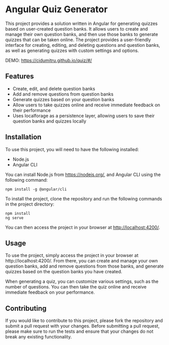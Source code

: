 # Angular Quiz Generator
This project provides a solution written in Angular for generating quizzes based on user-created question banks. It allows users to create and manage their own question banks, and then use those banks to generate quizzes that can be taken online. The project provides a user-friendly interface for creating, editing, and deleting questions and question banks, as well as generating quizzes with custom settings and options.

DEMO: <https://cidumitru.github.io/quiz/#/>

Features
--------

-   Create, edit, and delete question banks
-   Add and remove questions from question banks
-   Generate quizzes based on your question banks
-   Allow users to take quizzes online and receive immediate feedback on their performance
-   Uses localforage as a persistence layer, allowing users to save their question banks and quizzes locally

Installation
------------

To use this project, you will need to have the following installed:

-   Node.js
-   Angular CLI

You can install Node.js from <https://nodejs.org/>, and Angular CLI using the following command:


`npm install -g @angular/cli`

To install the project, clone the repository and run the following commands in the project directory:
```
npm install
ng serve
```

You can then access the project in your browser at <http://localhost:4200/>.

Usage
-----

To use the project, simply access the project in your browser at http://localhost:4200/. From there, you can create and manage your own question banks, add and remove questions from those banks, and generate quizzes based on the question banks you have created.

When generating a quiz, you can customize various settings, such as the number of questions. You can then take the quiz online and receive immediate feedback on your performance.

Contributing
------------

If you would like to contribute to this project, please fork the repository and submit a pull request with your changes. Before submitting a pull request, please make sure to run the tests and ensure that your changes do not break any existing functionality.
